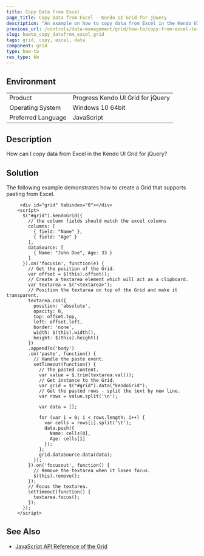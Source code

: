 ```yaml
---
title: Copy Data from Excel
page_title: Copy Data from Excel - Kendo UI Grid for jQuery
description: "An example on how to copy data from Excel in the Kendo UI Grid for jQuery."
previous_url: /controls/data-management/grid/how-to/copy-from-excel-to-grid.html, /controls/data-management/grid/how-to/copy-from-excel-to-grid, /web/grid/how-to/copy-from-excel-to-grid, /controls/data-management/grid/how-to/excel/copy-from-excel-to-grid
slug: howto_copy_datafrom_excel_grid
tags: grid, copy, excel, data
component: grid
type: how-to
res_type: kb
---
```


## Environment

<table>
 <tr>
  <td>Product</td>
  <td>Progress Kendo UI Grid for jQuery</td>
 </tr>
 <tr>
  <td>Operating System</td>
  <td>Windows 10 64bit</td>
 </tr>
 <tr>
  <td>Preferred Language</td>
  <td>JavaScript</td>
 </tr>
</table>

## Description

How can I copy data from Excel in the Kendo UI Grid for jQuery?

## Solution

The following example demonstrates how to create a Grid that supports pasting from Excel.

```dojo
     <div id="grid" tabindex="0"></div>
    <script>
      $("#grid").kendoGrid({
        // the column fields should match the excel columns
        columns: [
          { field: "Name" },
          { field: "Age" }
        ],
        dataSource: [
          { Name: "John Doe", Age: 33 }
        ]
      }).on('focusin', function(e) {
        // Get the position of the Grid.
        var offset = $(this).offset();
        // Create a textarea element which will act as a clipboard.
        var textarea = $("<textarea>");
        // Position the textarea on top of the Grid and make it transparent.
        textarea.css({
          position: 'absolute',
          opacity: 0,
          top: offset.top,
          left: offset.left,
          border: 'none',
          width: $(this).width(),
          height: $(this).height()
        })
        .appendTo('body')
        .on('paste', function() {
          // Handle the paste event.
          setTimeout(function() {
            // The pasted content.
            var value = $.trim(textarea.val());
            // Get instance to the Grid.
            var grid = $("#grid").data("kendoGrid");
            // Get the pasted rows - split the text by new line.
            var rows = value.split('\n');

            var data = [];

            for (var i = 0; i < rows.length; i++) {
              var cells = rows[i].split('\t');
              data.push({
                Name: cells[0],
                Age: cells[1]
              });
            };
            grid.dataSource.data(data);
          });
        }).on('focusout', function() {
          // Remove the textarea when it loses focus.
          $(this).remove();
        });
        // Focus the textarea.
        setTimeout(function() {
          textarea.focus();
        });
      });
    </script>
```

## See Also

* [JavaScript API Reference of the Grid](/api/javascript/ui/grid)
